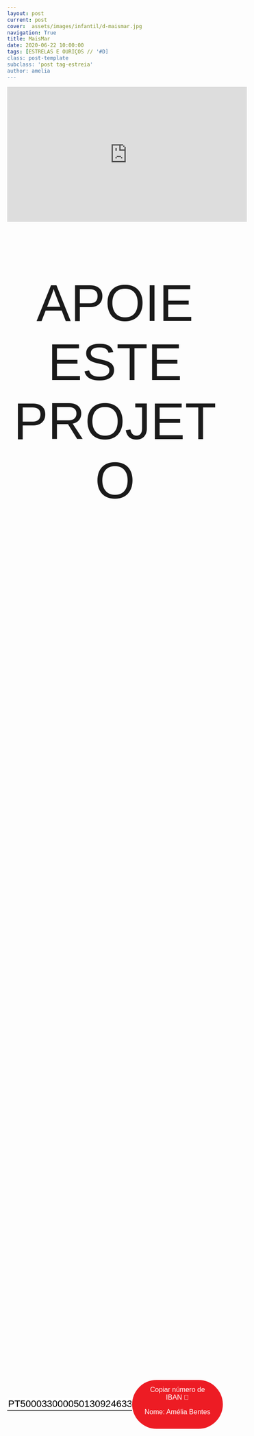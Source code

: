 ```yaml
---
layout: post
current: post
cover:  assets/images/infantil/d-maismar.jpg
navigation: True
title: MaisMar
date: 2020-06-22 10:00:00
tags: [ESTRELAS E OURIÇOS // '#D]
class: post-template
subclass: 'post tag-estreia'
author: amelia
---
```


<!-- warning: keep the content after the ? in the link, for autoplay -->
<iframe width="560" height="315" src="https://www.youtube.com/embed/Tlo-DckLNWM?rel=0&amp;autoplay=1&amp;controls=0&amp;showinfo=0" frameborder="0" allow="accelerometer; autoplay; encrypted-media; gyroscope; picture-in-picture" allowfullscreen></iframe>



<!-- CSS code for some personalization -->
<style>
    .button {
      margin: auto;  
      display: block;
      border-radius: 70px;
      background-color: #ED1C24;
      border: none;
      color: #FFFFFF;
      text-align: center;
      font-family: "Verdana", sans-serif;
      font-size: 2.6rem;
      padding: 20px;
      width: 25rem;
      transition: all 0.5s;
      cursor: pointer;
    }
    
    .button span {
      cursor: pointer;
      display: inline-block;
      position: relative;
      transition: 0.5s;
    }
    
    .button span:after {
      content: '\00bb';
      position: absolute;
      opacity: 0;
      top: 0;
      right: -20px;
      transition: 0.5s;
    }
    
    .button:hover span {
      padding-right: 25px;
    }
    
    .button:hover span:after {
      opacity: 1;
      right: 0;
       display: inline-block;
    }


    .apoia {
        font-family: "Avant Garde", Avantgarde, "Century Gothic", CenturyGothic, "AppleGothic", sans-serif;
        font-size: 3vmax;
        text-align: center;
        text-transform: uppercase;
        text-rendering: optimizeLegibility;
    }


    .iban{
      margin: auto;  
      text-align: center;
      font-family: "Verdana", sans-serif;
      font-size: 1.8rem;
      padding-top: 2rem;
    }

    .btn {
      border: none;
      background-color: inherit;
      padding: 14px 28px;
      font-size: 16px;
      cursor: pointer;
      display: inline-block;
      font-family: "Verdana", sans-serif;
      border-radius: 70px;
    }

    .btn:hover {background: #454545;}

    .success {color: green;}
    .info {color: dodgerblue;}
    .warning {color: orange;}
    .danger {color: red;}
    .default {color: black;}

    /* Blue */
    .info {
      color: white;
      background: #2196F3;
      background-color: #ED1C24;
      font-family: "Verdana", sans-serif;
    }

    .info:hover {
      background: #454545;
      color: white;
    }

    .no-outline:focus {
      outline: none;
    }

  .info_numbers{
    font-family: "Verdana", sans-serif;
    font-size: 1.4rem;
  }
    
    .centerthat{
      height: 100%;
      display: flex;
      align-items: center;
      justify-content: center;
    }

    input {
      border-top-style: hidden;
      border-right-style: hidden;
      border-left-style: hidden;
      border-bottom-style: groove;
    }

</style>

<!-- JAVASCRIPT functions for autocopying text-->
<script>
function myFunction() {
  /* Get the text field */
  var copyText = document.getElementById("myInput");

  /* Select the text field */
  copyText.select();
  copyText.setSelectionRange(0, 99999); /*For mobile devices*/

  /* Copy the text inside the text field */
  document.execCommand("copy");

  // /* Alert the copied text */
  // alert("Copied the text: " + copyText.value);
}
function myFunction2() {
  /* Get the text field */
  var copyText = document.getElementById("myInput2");

  /* Select the text field */
  copyText.select();
  copyText.setSelectionRange(0, 99999); /*For mobile devices*/

  /* Copy the text inside the text field */
  document.execCommand("copy");

  // /* Alert the copied text */
  // alert("Copied the text: " + copyText.value);
}
</script>




<div class="center">
    <p class = "apoia">APOIE ESTE PROJETO</p> 
    
<br>
<div class = "centerthat">
  <!-- The text field -->
  <input type="text" class="no-outline info_numbers" value="PT50003300005013092463305" id="myInput"> 
  <!-- The button used to copy the text -->
  <button class="btn info"  onclick="myFunction()">Copiar número de IBAN 🏧<br />

  Nome: Amélia Bentes </button>
</div>
<br>
<br>


</div>
<br>


### MAISMAR é um espetáculo de dança contemporânea pensada para um público jovem, funcionando como um manifesto que alerta para o excesso do plástico e as suas consequências para o planeta e animais marinhos. 

----

Direção e coreografia: Amélia Bentes

Intérpretes: Ana Silva, Carolina Inácio, Patrícia Oliveira, Leonor Mendes, Inês Mesquita, Patrícia Borralho, Matilde Pereira, Margarida Franco, Sara Costa, Matilde Cruz, Victoria Flatt, Matilde Tarrinha, Tania Tedim 

Música: KSHMR , global / communication

Rap (letra e voz): Eduardo Monteiro (10 anos)

Montagem de vídeo na coreografia: Margarida Franco

Vídeo final: Joaquim Leal

Luzes: Flávio Vicente

Produção executiva: Ana Silva 

Duração: 35 min.

Agradecimentos: Fátima Piedade, Joaquim Leal

----

Este espetáculo foi realizado com alunos da Escola Superior de Dança no âmbito da unidade curricular de Interpretação, na Biblioteca de Marvila


